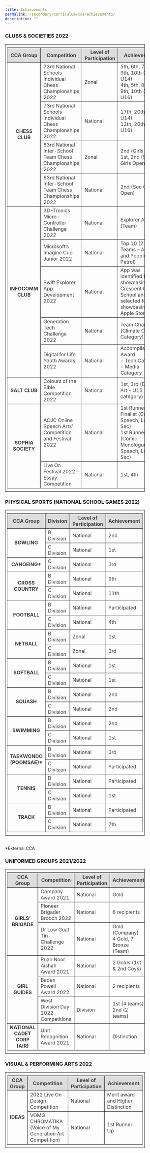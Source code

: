 ```yaml
---
title: Achievements
permalink: /secondary/curriculum/cca/achievements/
description: ""
---
```

<style type="text/css">
.tg {
    border-color: black;
    border-style: solid;
    border-width: 1px;
    color: #3D3D3D;
    padding: 10px 5px;
    width: 90%;
}
.tg td {
    overflow: hidden;
    word-break: normal;
}
.tg th {
    background-color: #DDD;
    border-color: black;
    border-style: solid;
    border-width: 1px;
    color: #3D3D3D;
    font-weight: bold;
}
.tg .tr-norm {
    border-color: black;
    border-style: solid;
    border-width: 1px;
    text-align: left;
    vertical-align: middle;
}
.tg .tr-header {
    border-color: black;
    border-style: solid;
    border-width: 1px;
    color: #3D3D3D;
    font-weight: bold;
    text-align: center;
    vertical-align: middle;
}
</style>

### CLUBS & SOCIETIES 2022

<table class="tg">
  <thead>
    <tr>
      <th class="tr-header">CCA Group</th>
      <th class="tr-header">Competition</th>
      <th class="tr-header">Level of Participation</th>
      <th class="tr-header">Achievement</th>
    </tr>
  </thead>
  <tbody>
    <tr>
      <td class="tr-header" rowspan="4">CHESS CLUB</td>
      <td class="tr-norm">73rd National Schools Individual Chess Championships 2022</td>
      <td class="tr-norm">Zonal</td>
      <td class="tr-norm">5th, 6th, 7th, 9th, 10th   (Girls U14)<br>
        4th, 5th, 8th, 9th, 10th (Girls U16)</td>
    </tr>
    <tr>
      <td class="tr-norm">73rd National Schools Individual Chess Championships 2022</td>
      <td class="tr-norm">National</td>
      <td class="tr-norm">17th, 20th (Girls U14)<br>
        12th, 20th (Girls U16)</td>
    </tr>
    <tr>
      <td class="tr-norm">63rd National Inter-School Team Chess Championships 2022</td>
      <td class="tr-norm">Zonal</td>
      <td class="tr-norm">2nd (Girls U14)<br>
        1st, 2nd (Sec Girls Open) </td>
    </tr>
    <tr>
      <td class="tr-norm">63rd National Inter-School Team Chess Championships 2022</td>
      <td class="tr-norm">National</td>
      <td class="tr-norm">2nd (Sec Girls Open)</td>
    </tr>
    <tr>
      <td class="tr-header" rowspan="5">INFOCOMM CLUB</td>
      <td class="tr-norm">3D-Tronics Micro-Controller Challenge 2022</td>
      <td class="tr-norm">National</td>
      <td class="tr-norm">Explorer Award (Team)</td>
    </tr>
    <tr>
      <td class="tr-norm">Microsoft’s Imagine Cup Junior 2022</td>
      <td class="tr-norm">National</td>
      <td class="tr-norm">Top 10 
        (2 Teams – ASAS and People Petrol)</td>
    </tr>
    <tr>
      <td class="tr-norm">Swift Explorer App Development 2022</td>
      <td class="tr-norm">National</td>
      <td class="tr-norm">App was identified for showcasing at Crescent Girls’ School and selected for showcasing at Apple Store.</td>
    </tr>
    <tr>
      <td class="tr-norm">Generation Tech Challenge 2022</td>
      <td class="tr-norm">National</td>
      <td class="tr-norm">Team Champion (Climate Change Category)</td>
    </tr>
    <tr>
      <td class="tr-norm">Digital for Life Youth Awards 2022</td>
      <td class="tr-norm">National</td>
      <td class="tr-norm">Accomplishment Award <br>
        - Tech Category <br>
        - Media Category </td>
    </tr>
    <tr>
      <td class="tr-header" rowspan="1">SALT CLUB</td>
      <td class="tr-norm">Colours of the Bible Competition 2022</td>
      <td class="tr-norm">National</td>
      <td class="tr-norm">1st, 3rd (Digital Art – U15 category)</td>
    </tr>
    <tr>
      <td class="tr-header" rowspan="3">SOPHIA SOCIETY</td>
      <td class="tr-norm">ACJC Online Speech Arts’ Competition and Festival 2022</td>
      <td class="tr-norm">National</td>
      <td class="tr-norm">1st Runner up; Finalist (Comic Speech, Lower Sec) <br>
        1st Runner up (Comic Monologue Speech, Lower Sec) </td>
    </tr>
    <tr>
      <td class="tr-norm">Live On Festival 2022 – Essay Competition</td>
      <td class="tr-norm">National</td>
      <td class="tr-norm">1st, 4th </td>
    </tr>
  </tbody>
</table>


### PHYSICAL SPORTS (NATIONAL SCHOOL GAMES 2022)

<table class="tg">
  <thead>
    <tr>
      <th class="tr-header">CCA Group</th>
      <th class="tr-header">Division</th>
      <th class="tr-header">Level of Participation</th>
      <th class="tr-header">Achievement</th>
    </tr>
  </thead>
  <tbody>
    <tr>
      <td class="tr-header" rowspan="2">BOWLING</td>
      <td class="tr-norm">B Division</td>
      <td class="tr-norm">National</td>
      <td class="tr-norm">2nd</td>
    </tr>
    <tr>
      <td class="tr-norm">C Division</td>
      <td class="tr-norm">National</td>
      <td class="tr-norm">1st</td>
    </tr>
    <tr>
      <td class="tr-header">CANOEING*</td>
      <td class="tr-norm">C Division</td>
      <td class="tr-norm">National</td>
      <td class="tr-norm">3rd</td>
    </tr>
    <tr>
      <td class="tr-header" rowspan="2">CROSS COUNTRY</td>
      <td class="tr-norm">B Division</td>
      <td class="tr-norm">National</td>
      <td class="tr-norm">9th</td>
    </tr>
    <tr>
      <td class="tr-norm">C Division</td>
      <td class="tr-norm">National</td>
      <td class="tr-norm">11th</td>
    </tr>
    <tr>
      <td class="tr-header" rowspan="2">FOOTBALL</td>
      <td class="tr-norm">B Division</td>
      <td class="tr-norm">National</td>
      <td class="tr-norm">Participated</td>
    </tr>
    <tr>
      <td class="tr-norm">C Division</td>
      <td class="tr-norm">National</td>
      <td class="tr-norm">4th</td>
    </tr>
    <tr>
      <td class="tr-header" rowspan="2">NETBALL</td>
      <td class="tr-norm">B Division</td>
      <td class="tr-norm">Zonal</td>
      <td class="tr-norm">1st</td>
    </tr>
    <tr>
      <td class="tr-norm">C Division</td>
      <td class="tr-norm">Zonal</td>
      <td class="tr-norm">3rd</td>
    </tr>
    <tr>
      <td class="tr-header" rowspan="2">SOFTBALL</td>
      <td class="tr-norm">B Division</td>
      <td class="tr-norm">National</td>
      <td class="tr-norm">1st</td>
    </tr>
    <tr>
      <td class="tr-norm">C Division</td>
      <td class="tr-norm">National</td>
      <td class="tr-norm">1st</td>
    </tr>
    <tr>
      <td class="tr-header" rowspan="2">SQUASH</td>
      <td class="tr-norm">B Division</td>
      <td class="tr-norm">National</td>
      <td class="tr-norm">2nd</td>
    </tr>
    <tr>
      <td class="tr-norm">C Division</td>
      <td class="tr-norm">National</td>
      <td class="tr-norm">2nd</td>
    </tr>
    <tr>
      <td class="tr-header" rowspan="2">SWIMMING</td>
      <td class="tr-norm">B Division</td>
      <td class="tr-norm">National</td>
      <td class="tr-norm">2nd</td>
    </tr>
    <tr>
      <td class="tr-norm">C Division</td>
      <td class="tr-norm">National</td>
      <td class="tr-norm">1st</td>
    </tr>
    <tr>
      <td class="tr-header" rowspan="2">TAEKWONDO (POOMSAE)*</td>
      <td class="tr-norm">B Division</td>
      <td class="tr-norm">National</td>
      <td class="tr-norm">3rd</td>
    </tr>
    <tr>
      <td class="tr-norm">C Division</td>
      <td class="tr-norm">National</td>
      <td class="tr-norm">Participated</td>
    </tr>
    <tr>
      <td class="tr-header" rowspan="2">TENNIS</td>
      <td class="tr-norm">B Division</td>
      <td class="tr-norm">National</td>
      <td class="tr-norm">Participated</td>
    </tr>
    <tr>
      <td class="tr-norm">C Division</td>
      <td class="tr-norm">National</td>
      <td class="tr-norm">1st</td>
    </tr>
    <tr>
      <td class="tr-header" rowspan="2">TRACK</td>
      <td class="tr-norm">B Division</td>
      <td class="tr-norm">National</td>
      <td class="tr-norm">Participated</td>
    </tr>
    <tr>
      <td class="tr-norm">C Division</td>
      <td class="tr-norm">National</td>
      <td class="tr-norm">7th</td>
    </tr>
  </tbody>
</table>
<br>
*External CCA


### UNIFORMED GROUPS 2021/2022

<table class="tg">
  <thead>
    <tr>
      <th class="tr-header">CCA Group</th>
      <th class="tr-header">Competition</th>
      <th class="tr-header">Level of Participation</th>
      <th class="tr-header">Achievement</th>
    </tr>
  </thead>
  <tbody>
    <tr>
      <td class="tr-header" rowspan="3">GIRLS’ BRIGADE</td>
      <td class="tr-norm">Company Award 2021</td>
      <td class="tr-norm">National</td>
      <td class="tr-norm">Gold</td>
    </tr>
    <tr>
      <td class="tr-norm">Pioneer Brigader Brooch 2022</td>
      <td class="tr-norm">National</td>
      <td class="tr-norm">6 recipients</td>
    </tr>
    <tr>
      <td class="tr-norm">Dr Low Guat Tin Challenge 2022</td>
      <td class="tr-norm">National</td>
      <td class="tr-norm">Gold (Company) <br>
        4 Gold, 7 Bronze (Team)</td>
    </tr>
    <tr>
      <td class="tr-header" rowspan="3">GIRL GUIDES</td>
      <td class="tr-norm">Puan Noor Aishah Award 2021</td>
      <td class="tr-norm">National</td>
      <td class="tr-norm">2 Golds (1st &amp; 2nd Coys)</td>
    </tr>
    <tr>
      <td class="tr-norm">Baden Powell Award 2022</td>
      <td class="tr-norm">National</td>
      <td class="tr-norm">2 recipients</td>
    </tr>
    <tr>
      <td class="tr-norm">West Division Day 2022 Competitions</td>
      <td class="tr-norm">Division</td>
      <td class="tr-norm">1st (4 teams)<br>
        2nd (2 teams)</td>
    </tr>
    <tr>
      <td class="tr-header">NATIONAL CADET CORP (AIR)</td>
      <td class="tr-norm">Unit Recognition Award 2021</td>
      <td class="tr-norm">National</td>
      <td class="tr-norm">Distinction</td>
    </tr>
  </tbody>
</table>


### VISUAL & PERFORMING ARTS 2022

<table class="tg">
  <thead>
    <tr>
      <th class="tr-header">CCA Group</th>
      <th class="tr-header">Competition</th>
      <th class="tr-header">Level of Participation</th>
      <th class="tr-header">Achievement</th>
    </tr>
  </thead>
  <tbody>
    <tr>
      <td class="tr-header" rowspan="2">IDEAS</td>
      <td class="tr-norm">2022 Live On Design Competition</td>
      <td class="tr-norm">National</td>
      <td class="tr-norm">Merit award and Higher Distinction</td>
    </tr>
    <tr>
      <td class="tr-norm">VOMG CHROMATIKA (Voice of My Generation Art Competition)</td>
      <td class="tr-norm">National</td>
      <td class="tr-norm">1st Runner Up</td>
    </tr>
  </tbody>
</table>
